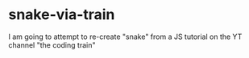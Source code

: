 # snake-via-train
I am going to attempt to re-create "snake" from a JS tutorial on the YT channel "the coding train"
